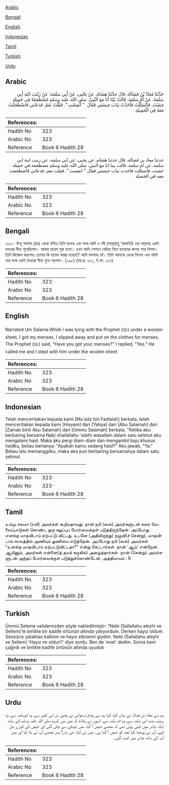 [Arabic](#arabic)

[Bengali](#bengali)

[English](#english)

[Indonesian](#indonesian)

[Tamil](#tamil)

[Turkish](#turkish)

[Urdu](#urdu)

## Arabic


<div dir="rtl" lang="ar" style={{fontSize:'larger',backgroundColor:'#f8f9fa',padding:20}}>
حَدَّثَنَا مُعَاذُ بْنُ فَضَالَةَ، قَالَ حَدَّثَنَا هِشَامٌ، عَنْ يَحْيَى، عَنْ أَبِي سَلَمَةَ، عَنْ زَيْنَبَ ابْنَةِ أَبِي سَلَمَةَ، عَنْ أُمِّ سَلَمَةَ، قَالَتْ بَيْنَا أَنَا مَعَ النَّبِيِّ، صلى الله عليه وسلم مُضْطَجِعَةً فِي خَمِيلَةٍ حِضْتُ، فَانْسَلَلْتُ فَأَخَذْتُ ثِيَابَ حِيضَتِي فَقَالَ ‏ "‏ أَنُفِسْتِ ‏"‏‏.‏ فَقُلْتُ نَعَمْ‏.‏ فَدَعَانِي فَاضْطَجَعْتُ مَعَهُ فِي الْخَمِيلَةِ‏.‏
</div>
<div style={{backgroundColor:'#f8f9fa',padding:20, marginBottom: 10}}><table> <thead> <tr> <th>References:</th> <th></th> </tr> </thead> <tbody><tr><td>Hadith No</td><td>323</td></tr><tr><td>Arabic No</td><td>323</td></tr><tr><td>Reference</td><td>Book 6 Hadith 28</td></tr></tbody></table></div>


<div dir="rtl" lang="ar" style={{fontSize:'larger',backgroundColor:'#f8f9fa',padding:20}}>
حدثنا معاذ بن فضالة، قال حدثنا هشام، عن يحيى، عن ابي سلمة، عن زينب ابنة ابي سلمة، عن ام سلمة، قالت بينا انا مع النبي، صلى الله عليه وسلم مضطجعة في خميلة حضت، فانسللت فاخذت ثياب حيضتي فقال " انفست ". فقلت نعم. فدعاني فاضطجعت معه في الخميلة
</div>
<div style={{backgroundColor:'#f8f9fa',padding:20, marginBottom: 10}}><table> <thead> <tr> <th>References:</th> <th></th> </tr> </thead> <tbody><tr><td>Hadith No</td><td>323</td></tr><tr><td>Arabic No</td><td>323</td></tr><tr><td>Reference</td><td>Book 6 Hadith 28</td></tr></tbody></table></div>

## Bengali


<div dir="ltr" lang="bn" style={{fontSize:'larger',backgroundColor:'#f8f9fa',padding:20}}>
৩২৩। উম্মু সালামা (রাঃ) থেকে বর্ণিতঃ তিনি বলেনঃ এক সময় আমি ও নবী (সাল্লাল্লাহু ‘আলাইহি ওয়া সাল্লাম) একই চাদরের নীচে শুয়েছিলাম। আমার হায়েয শুরু হলো। তখন আমি গোপনে বেরিয়ে গিয়ে হায়েযের কাপড় পরে নিলাম। তিনি জিজ্ঞেস করলেনঃ তোমার কি হায়েয আরম্ভ হয়েছে? আমি বললামঃ হ্যাঁ। তিনি আমাকে ডেকে নিলেন এবং আমি তার সঙ্গে একই চাদরের নীচে শুয়ে পড়লাম। (২৯৮) (আ.প্র. ৩১২, ই.ফা. ৩১৭)
</div>
<div style={{backgroundColor:'#f8f9fa',padding:20, marginBottom: 10}}><table> <thead> <tr> <th>References:</th> <th></th> </tr> </thead> <tbody><tr><td>Hadith No</td><td>323</td></tr><tr><td>Arabic No</td><td>323</td></tr><tr><td>Reference</td><td>Book 6 Hadith 28</td></tr></tbody></table></div>

## English


<div dir="ltr" lang="en" style={{fontSize:'larger',backgroundColor:'#f8f9fa',padding:20}}>
Narrated Um Salama:While I was lying with the Prophet (ﷺ) under a woolen sheet, I got my menses. I slipped away and put on the clothes for menses. The Prophet (ﷺ) said, "Have you got your menses?" I replied, "Yes." He called me and I slept with him under the woolen sheet
</div>
<div style={{backgroundColor:'#f8f9fa',padding:20, marginBottom: 10}}><table> <thead> <tr> <th>References:</th> <th></th> </tr> </thead> <tbody><tr><td>Hadith No</td><td>323</td></tr><tr><td>Arabic No</td><td>323</td></tr><tr><td>Reference</td><td>Book 6 Hadith 28</td></tr></tbody></table></div>

## Indonesian


<div dir="ltr" lang="id" style={{fontSize:'larger',backgroundColor:'#f8f9fa',padding:20}}>
Telah menceritakan kepada kami [Mu'adz bin Fadlalah] berkata, telah menceritakan kepada kami [Hisyam] dari [Yahya] dari [Abu Salamah] dari [Zainab binti Abu Salamah] dari [Ummu Salamah] berkata, "Ketika aku berbaring bersama Nabi shallallahu 'alaihi wasallam dalam satu selimut aku mengalami haid. Maka aku pergi diam-diam dan mengambil baju khusus haidku, beliau bertanya: "Apakah kamu sedang haid?" Aku jawab, "Ya." Beliau lalu memanggilku, maka aku pun berbaring bersamanya dalam satu selimut
</div>
<div style={{backgroundColor:'#f8f9fa',padding:20, marginBottom: 10}}><table> <thead> <tr> <th>References:</th> <th></th> </tr> </thead> <tbody><tr><td>Hadith No</td><td>323</td></tr><tr><td>Arabic No</td><td>323</td></tr><tr><td>Reference</td><td>Book 6 Hadith 28</td></tr></tbody></table></div>

## Tamil


<div dir="ltr" lang="ta" style={{fontSize:'larger',backgroundColor:'#f8f9fa',padding:20}}>
உம்மு சலமா (ரலி) அவர்கள் கூறியதாவது: நான் நபி (ஸல்) அவர்களுடன் கரை வேலைப்பாடுகள் கொண்ட ஒரு கறுப்புப் போர்வைக்குள் படுத்திருந்தேன். அப்போது எனக்கு மாதவிடாய் ஏற்பட்டு விட்டது. உடனே (அதிலிருந்து) நழுவி(ச் சென்று), மாதவிடாய் காலத்தில் அணியும் துணியை எடுத்தேன். அப்போது நபி (ஸல்) அவர்கள் “உனக்கு மாதவிடாய் ஏற்பட்டுவிட்டதா?” என்று கேட்டார்கள். நான் ‘ஆம்’ என்றேன். ஆயினும், அவர்கள் என்னை(த் தமக் கருகில்) அழைத்தார்கள். நான் (சென்று) அவர்களுடன் அந்தப் போர்வைக்குள் படுத்துக்கொண்டேன். அத்தியாயம் : 6
</div>
<div style={{backgroundColor:'#f8f9fa',padding:20, marginBottom: 10}}><table> <thead> <tr> <th>References:</th> <th></th> </tr> </thead> <tbody><tr><td>Hadith No</td><td>323</td></tr><tr><td>Arabic No</td><td>323</td></tr><tr><td>Reference</td><td>Book 6 Hadith 28</td></tr></tbody></table></div>

## Turkish


<div dir="ltr" lang="tr" style={{fontSize:'larger',backgroundColor:'#f8f9fa',padding:20}}>
Ümmü Seleme validemizden şöyle nakledilmiştir: "Nebi (Sallallahu aleyhi ve Sellem)'le birlikte bir kadife örtünün altında yatıyordum. Derken hayız oldum. Sessizce yataktan kalktım ve hayız elbisemi giydim. Nebi (Sallallahu aleyhi ve Sellem) 'Hayız mı oldun?' diye sordu. Ben de 'evet' dedim. Sonra beni çağırdı ve birlikte kadife örtünün altında uyuduk
</div>
<div style={{backgroundColor:'#f8f9fa',padding:20, marginBottom: 10}}><table> <thead> <tr> <th>References:</th> <th></th> </tr> </thead> <tbody><tr><td>Hadith No</td><td>323</td></tr><tr><td>Arabic No</td><td>323</td></tr><tr><td>Reference</td><td>Book 6 Hadith 28</td></tr></tbody></table></div>

## Urdu


<div dir="rtl" lang="ur" style={{fontSize:'larger',backgroundColor:'#f8f9fa',padding:20}}>
ہم سے معاذ بن فضالہ نے بیان کیا، کہا ہم سے ہشام دستوائی نے یحییٰ بن ابی کثیر سے، وہ ابوسلمہ سے، وہ زینب بنت ابی سلمہ سے، وہ ام سلمہ سے، انہوں نے بتلایا کہ میں نبی کریم صلی اللہ علیہ وسلم کے ساتھ ایک چادر میں لیٹی ہوئی تھی کہ مجھے حیض آ گیا، میں چپکے سے چلی گئی اور حیض کے کپڑے بدل لیے، آپ نے پوچھا کیا تجھ کو حیض آ گیا ہے۔ میں نے کہا، جی ہاں! پھر مجھے آپ نے بلا لیا اور میں آپ کے ساتھ چادر میں لیٹ گئی۔
</div>
<div style={{backgroundColor:'#f8f9fa',padding:20, marginBottom: 10}}><table> <thead> <tr> <th>References:</th> <th></th> </tr> </thead> <tbody><tr><td>Hadith No</td><td>323</td></tr><tr><td>Arabic No</td><td>323</td></tr><tr><td>Reference</td><td>Book 6 Hadith 28</td></tr></tbody></table></div>
